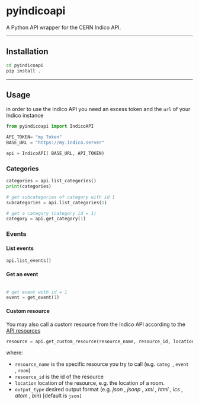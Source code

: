 # pyindicoapi

A Python API wrapper for the CERN Indico API.

---

## Installation

```bash
cd pyindicoapi
pip install .
```

---

## Usage

in order to use the Indico API you need an excess token and the `url` of your Indico instance

```python
from pyindicoapi import IndicoAPI

API_TOKEN= "my Token"
BASE_URL = "https://my.indico.server"

api = IndicoAPI( BASE_URL, API_TOKEN)
```

### Categories

```python
categories = api.list_categories()
print(categories)

# get subcategories of category with id 1
subcategories = api.list_categories(1)

# get a category (category id = 1)
category = api.get_category(1)
```

### Events

#### List events

```python
api.list_events()
```

#### Get an event

```python

# get event with id = 1
event = get_event(1)
```

#### Custom resource

You may also call a custom resource from the Indico API according to the [API resources](https://docs.getindico.io/en/latest/http-api/exporters/)

```python
resource = api.get_custom_resource(resource_name, resource_id, location=None, output_type='json')
```

where:

* `resource_name` is the specific resource you try to call (e.g. `categ `, `event `, `room`)
* `resource_id` is the id of the resource
* `location` location of the resource, e.g. the location of a room.
* `output_type` desired output format (e.g. *json* ,  *jsonp* ,  *xml* ,  *html* ,  *ics* ,  *atom* , *bin*) [default is `json]`
